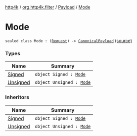 [http4k](../../../index.md) / [org.http4k.filter](../../index.md) / [Payload](../index.md) / [Mode](./index.md)

# Mode

`sealed class Mode : (`[`Request`](../../../org.http4k.core/-request/index.md)`) -> `[`CanonicalPayload`](../../-canonical-payload/index.md) [(source)](https://github.com/http4k/http4k/blob/master/http4k-aws/src/main/kotlin/org/http4k/filter/awsExtensions.kt#L76)

### Types

| Name | Summary |
|---|---|
| [Signed](-signed/index.md) | `object Signed : `[`Mode`](./index.md) |
| [Unsigned](-unsigned/index.md) | `object Unsigned : `[`Mode`](./index.md) |

### Inheritors

| Name | Summary |
|---|---|
| [Signed](-signed/index.md) | `object Signed : `[`Mode`](./index.md) |
| [Unsigned](-unsigned/index.md) | `object Unsigned : `[`Mode`](./index.md) |
